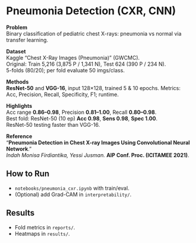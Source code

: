 # Pneumonia Detection (CXR, CNN)

**Problem**  
Binary classification of pediatric chest X-rays: pneumonia vs normal via transfer learning.

**Dataset**  
Kaggle “Chest X-Ray Images (Pneumonia)” (GWCMC).  
Original: Train 5,216 (3,875 P / 1,341 N), Test 624 (390 P / 234 N).  
5-folds (80/20); per fold evaluate 50 imgs/class.

**Methods**  
**ResNet-50** and **VGG-16**, input 128×128, trained 5 & 10 epochs. Metrics: Acc, Precision, Recall, Specificity, F1; runtime.

**Highlights**  
Acc range **0.86–0.98**, Precision **0.81–1.00**, Recall **0.80–0.98**.  
Best fold: ResNet-50 (10 ep) **Acc 0.98**, **Sens 0.98**, **Spec 1.00**.  
ResNet-50 testing faster than VGG-16.

**Reference**  
“**Pneumonia Detection in Chest X-ray Images Using Convolutional Neural Network**.”  
*Indah Monisa Firdiantika, Yessi Jusman.* **AIP Conf. Proc. (ICITAMEE 2021)**.

## How to Run
- `notebooks/pneumonia_cxr.ipynb` with train/eval.
- (Optional) add Grad-CAM in `interpretability/`.

## Results
- Fold metrics in `reports/`.
- Heatmaps in `results/`.

